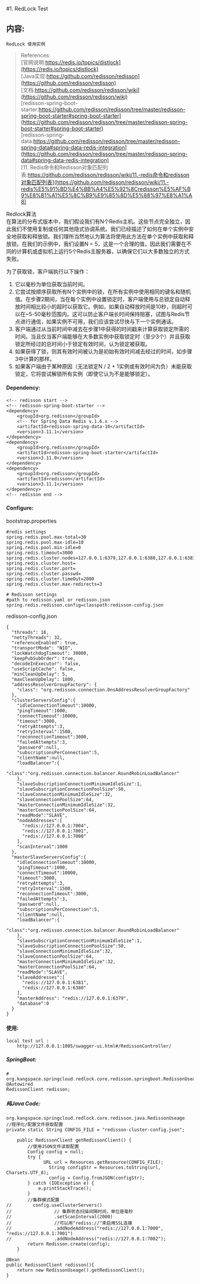 #1. RedLock Test
##  内容:
    RedLock 使用实例
> References:   
    [官网说明:https://redis.io/topics/distlock](https://redis.io/topics/distlock)  
    [Java实现:https://github.com/redisson/redisson](https://github.com/redisson/redisson)  
    [文档:https://github.com/redisson/redisson/wiki](https://github.com/redisson/redisson/wiki)  
    [redisson-spring-boot-starter:https://github.com/redisson/redisson/tree/master/redisson-spring-boot-starter#spring-boot-starter](https://github.com/redisson/redisson/tree/master/redisson-spring-boot-starter#spring-boot-starter)     
    [redisson-spring-data:https://github.com/redisson/redisson/tree/master/redisson-spring-data#spring-data-redis-integration](https://github.com/redisson/redisson/tree/master/redisson-spring-data#spring-data-redis-integration)     
    [11. Redis命令和Redisson对象匹配列表:https://github.com/redisson/redisson/wiki/11.-redis命令和redisson对象匹配列表](https://github.com/redisson/redisson/wiki/11.-redis%E5%91%BD%E4%BB%A4%E5%92%8Credisson%E5%AF%B9%E8%B1%A1%E5%8C%B9%E9%85%8D%E5%88%97%E8%A1%A8)

Redlock算法   
在算法的分布式版本中，我们假设我们有N个Redis主机。这些节点完全独立，因此我们不使用复制或任何其他隐式协调系统。我们已经描述了如何在单个实例中安全地获取和释放锁。我们理所当然地认为算法将使用此方法在单个实例中获取和释放锁。在我们的示例中，我们设置N = 5，这是一个合理的值，因此我们需要在不同的计算机或虚拟机上运行5个Redis主服务器，以确保它们以大多数独立的方式失败。   

为了获取锁，客户端执行以下操作：   

1. 它以毫秒为单位获取当前时间。     
2. 它尝试按顺序获取所有N个实例中的锁，在所有实例中使用相同的键名和随机值。在步骤2期间，当在每个实例中设置锁定时，客户端使用与总锁定自动释放时间相比较小的超时以获取它。例如，如果自动释放时间是10秒，则超时可以在~5-50毫秒范围内。这可以防止客户端长时间保持阻塞，试图与Redis节点进行通信，如果实例不可用，我们应该尝试尽快与下一个实例通话。     
3. 客户端通过从当前时间中减去在步骤1中获得的时间戳来计算获取锁定所需的时间。当且仅当客户端能够在大多数实例中获取锁定时（至少3个）并且获取锁定所经过的总时间小于锁定有效时间，认为锁定被获取。  
4. 如果获得了锁，则其有效时间被认为是初始有效时间减去经过的时间，如步骤3中计算的那样。  
5. 如果客户端由于某种原因（无法锁定N / 2 + 1实例或有效时间为负）未能获取锁定，它将尝试解锁所有实例（即使它认为不是能够锁定）。  
    

####   Dependency:
```
<!-- redisson start -->
<!-- redisson-spring-boot-starter -->
<dependency>
    <groupId>org.redisson</groupId>
    <!-- for Spring Data Redis v.1.6.x -->
    <artifactId>redisson-spring-data-16</artifactId>
    <version>3.11.1</version>
</dependency>
<dependency>
    <groupId>org.redisson</groupId>
    <artifactId>redisson-spring-boot-starter</artifactId>
    <version>3.11.0</version>
</dependency>
<dependency>
    <groupId>org.redisson</groupId>
    <artifactId>redisson</artifactId>
    <version>3.11.1</version>
</dependency>
<!-- redisson end -->
```
####   Configure:
bootstrap.properties
```
#redis settings
spring.redis.pool.max-total=30
spring.redis.pool.max-idle=10
spring.redis.pool.min-idle=0
spring.redis.timeout=3000
spring.redis.cluster.nodes=127.0.0.1:6379,127.0.0.1:6380,127.0.0.1:6381
spring.redis.cluster.host=
spring.redis.cluster.port=
spring.redis.cluster.passwd=
spring.redis.cluster.timeOut=2000
spring.redis.cluster.max-redirects=3

# Redisson settings
#path to redisson.yaml or redisson.json
spring.redis.redisson.config=classpath:redisson-config.json
```
redisson-config.json
```
{
  "threads": 16,
  "nettyThreads": 32,
  "referenceEnabled": true,
  "transportMode": "NIO",
  "lockWatchdogTimeout": 30000,
  "keepPubSubOrder": true,
  "decodeInExecutor": false,
  "useScriptCache": false,
  "minCleanUpDelay": 5,
  "maxCleanUpDelay": 1800,
  "addressResolverGroupFactory": {
    "class": "org.redisson.connection.DnsAddressResolverGroupFactory"
  },
  "clusterServersConfig":{
    "idleConnectionTimeout":10000,
    "pingTimeout":1000,
    "connectTimeout":10000,
    "timeout":3000,
    "retryAttempts":3,
    "retryInterval":1500,
    "reconnectionTimeout":3000,
    "failedAttempts":3,
    "password":null,
    "subscriptionsPerConnection":5,
    "clientName":null,
    "loadBalancer":{
      "class":"org.redisson.connection.balancer.RoundRobinLoadBalancer"
    },
    "slaveSubscriptionConnectionMinimumIdleSize":1,
    "slaveSubscriptionConnectionPoolSize":50,
    "slaveConnectionMinimumIdleSize":32,
    "slaveConnectionPoolSize":64,
    "masterConnectionMinimumIdleSize":32,
    "masterConnectionPoolSize":64,
    "readMode":"SLAVE",
    "nodeAddresses":[
      "redis://127.0.0.1:7004",
      "redis://127.0.0.1:7001",
      "redis://127.0.0.1:7000"
    ],
    "scanInterval":1000
  },
  "masterSlaveServersConfig":{
    "idleConnectionTimeout":10000,
    "pingTimeout":1000,
    "connectTimeout":10000,
    "timeout":3000,
    "retryAttempts":3,
    "retryInterval":1500,
    "reconnectionTimeout":3000,
    "failedAttempts":3,
    "password":null,
    "subscriptionsPerConnection":5,
    "clientName":null,
    "loadBalancer":{
      "class":"org.redisson.connection.balancer.RoundRobinLoadBalancer"
    },
    "slaveSubscriptionConnectionMinimumIdleSize":1,
    "slaveSubscriptionConnectionPoolSize":50,
    "slaveConnectionMinimumIdleSize":32,
    "slaveConnectionPoolSize":64,
    "masterConnectionMinimumIdleSize":32,
    "masterConnectionPoolSize":64,
    "readMode":"SLAVE",
    "slaveAddresses":[
      "redis://127.0.0.1:6381",
      "redis://127.0.0.1:6380"
    ],
    "masterAddress": "redis://127.0.0.1:6379",
    "database":0
  }
}
```
####   使用:
```
local test url : 
    http://127.0.0.1:1005/swagger-ui.html#/RedissonController/
```
#####   SpringBoot:
```
# org.kangspace.springcloud.redlock.core.redisson.springboot.RedissonUseage
@Autowired
RedissonClient redisson;

```
#####   纯Java Code:
```
org.kangspace.springcloud.redlock.core.redisson.java.RedissonUseage
//程序化/配置文件获取配置
private static String CONFIG_FILE = "redisson-cluster-config.json";

    public RedissonClient getRedissonClient() {
        //使用JSON文件读取配置
        Config config = null;
        try {
              URL url = Resources.getResource(CONFIG_FILE);
                String configStr = Resources.toString(url, Charsets.UTF_8);
                config = Config.fromJSON(configStr);
        } catch (IOException e) {
            e.printStackTrace();
        }
        //集群模式配置
//        config.useClusterServers()
//                // 集群状态扫描间隔时间，单位是毫秒
//                .setScanInterval(2000)
//                //可以用"rediss://"来启用SSL连接
//                .addNodeAddress("redis://127.0.0.1:7000", "redis://127.0.0.1:7001")
//                .addNodeAddress("redis://127.0.0.1:7002");
        return Redisson.create(config);
    }

@Bean
public RedissonClient redisson(){
    return new RedissonUseage().getRedissonClient();
}
```


